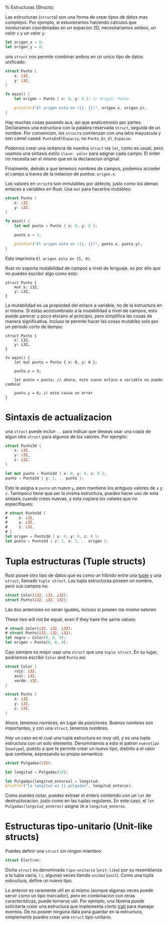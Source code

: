 % Estructuras (Structs)

Las estructuras (`struct`s) son una forma de crear tipos de datos mas complejos. Por ejemplo, si estuvieramos haciendo calculos que involucraran coordenadas en un espacion 2D, necesitariamos ambos, un valor `x` y un valor `y`:

```rust
let origen_x = 0;
let origen_y = 0;
```

una `struct` nos permite combinar ambos en un unico tipo de datos unificado:

```rust
struct Punto {
    x: i32,
    y: i32,
}

fn main() {
    let origen = Punto { x: 0, y: 0 }; // origin: Punto

    println!("El origen esta en ({}, {})", origen.x, origen.y);
}
```

Hay muchas cosas pasando aca, asi que analicemoslo por partes. Declaramos una estructura con la palabra reservada `struct`, seguida de un nombre. Por convencion, los `struct`s comienzan con una letra mayuscula y son camel cased: `PuntoEnElEspacio`, no `Punto_En_El_Espacio`.

Podemos crear una isntancia de nuestra `struct` via `let`, como es usual, pero usamos una sintaxis estilo `clave: valor` para asignar cada campo. El order no necesita ser el mismo que en la declaracion original.

Finalmente, debido a que tenemos nombres de campos, podemos acceder el campo a traves de la notacion de puntos: `origen.x`.

Los valores en `struct`s son inmutables por defecto, justo como los demas enlaces a variables en Rust. Usa `mut` para hacerlos mutables:

```rust
struct Punto {
    x: i32,
    y: i32,
}

fn main() {
    let mut punto = Punto { x: 0, y: 0 };

    punto.x = 5;

    println!("El origen esta en ({}, {})", punto.x, punto.y);
}
```

Esto imprimira `El origen esta en (5, 0)`.

Rust no soporta mutabilidad de campos a nivel de lenguaje, es por ello que no puedes escribir algo como esto:

```rust,ignore
struct Punto {
    mut x: i32,
    y: i32,
}
```

La mutabilidad es ua propiedad del enlace a variable, no de la estructura en si misma. Si estas acostumbrado a la mutabilidad a nivel de campos, esto puede parecer u poco etxrano al principio, pero simplifica las cosas de manera significativa. Incluso te permite hacer las cosas mutables solo por un periodo corto de tiempo:

```rust,ignore
struct Punto {
    x: i32,
    y: i32,
}

fn main() {
    let mut punto = Punto { x: 0, y: 0 };

    punto.x = 5;

    let punto = punto; // ahora, este nuevo enlace a variable no puede cambiar

    punto.y = 6; // esto causa un error
}
```

# Sintaxis de actualizacion

una `struct` puede incluir `..` para indicar que deseas usar una copia de algun otro `struct` para algunos de los valores. Por ejemplo:

```rust
struct Punto3d {
    x: i32,
    y: i32,
    z: i32,
}

let mut punto = Punto3d { x: 0, y: 0, z: 0 };
punto = Punto3d { y: 1, .. punto };
```

Esto le asigna a `punto` un nuevo `y`, pero mantiene los antiguos valores de `x` y `z`. Tanmpoco tiene que ser la misma estructura, puedes hacer uso de esta sintaxis cuando crees nuevas, y esta copiara los valores que no especifiques:

```rust
# struct Punto3d {
#     x: i32,
#     y: i32,
#     z: i32,
# }
let origen = Punto3d { x: 0, y: 0, z: 0 };
let punto = Punto3d { z: 1, x: 2, .. origen };
```

# Tupla estructuras (Tuple structs)

Rust posee otro tipo de datos que es como un hibrido entre una [tuple][tuple] y una `struct`, llamado `tuple struct`. Las tupla estructuras poseen un nombre, pero sus campos no:

```rust
struct Color(i32, i32, i32);
struct Punto(i32, i32, i32);
```

[tuple]: primitive-types.html#tuples

Las dos anteriores no seran iguales, incluso si poseen los mismo valores:

These two will not be equal, even if they have the same values:

```rust
# struct Color(i32, i32, i32);
# struct Punto(i32, i32, i32);
let negro = Color(0, 0, 0);
let origen = Punto(0, 0, 0);
```

Casi siempre es mejor usar una `struct` que una `tuple struct`. En su lugar, podriamos escribir `Color` and `Punto` asi:

```rust
struct Color {
    rojo: i32,
    azul: i32,
    verde: i32,
}

struct Punto {
    x: i32,
    y: i32,
    z: i32,
}
```

Ahora, tenemos nombres, en lugar de posiciones. Buenos nombres son importantes, y con una `struct`, tenemos nombres.

_Hay_ un caso en el cual una tupla estructura es muy util, y es una tupla estructura con un solo elemento. Denominamos a esto el patron `nuevotipo` (`newtype`), puesto a que te permite crear un nuevo tipo, distinto a el valor que contiene, expresando su propia semantica:

```rust
struct Pulgadas(i32);

let longitud = Pulgadas(10);

let Pulgadas(longitud_enteros) = longitud;
println!("la longitud es {} pulgadas", longitud_enteros);
```

Como puedes notar, puedes extraer el entero contenido con un `let` de destructuracion, justo como en las tuplas regulares. En este caso, el `let Pulgadas(longitud_enteros)` asigna `10` a `longitud_enteros`.

# Estructuras tipo-unitario (Unit-like structs)

Puedes definir una `struct` sin ningun miembro:

```rust
struct Electron;
```

Dicha `struct` es denominada `tipo-unitario` (`unit-like`) por su resemblanza a la tupla vacia, `()`, algunas veces llamda `unidad` (`unit`). Como una tupla estructura, define un nuevo tipo.

Lo anterior es raramente util en si mismo (aunque algunas veces puede servir como un tipo marcador), pero en combinacion con otras caracteristicas, puede tornarse util. Por ejemplo, una libreria puede solicitarte crear una estructura que implementa cierto [trait][trait] para manejar eventos. De no poseer ninguna data para guardar en la estructura, simplemente puedes crear una `struct` tipo-unitario.

[trait]: traits.html
